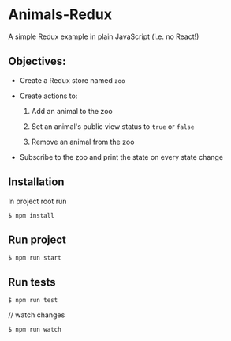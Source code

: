 # Animals-Redux

A simple Redux example in plain JavaScript (i.e. no React!)

## Objectives:

- Create a Redux store named `zoo` 

- Create actions to:

    1. Add an animal to the zoo

    2. Set an animal's public view status to `true` or `false`

    3. Remove an animal from the zoo

- Subscribe to the zoo and print the state on every state change


## Installation

In project root run 

`$ npm install` 

## Run project

`$ npm run start`

## Run tests

`$ npm run test`

// watch changes

`$ npm run watch`
